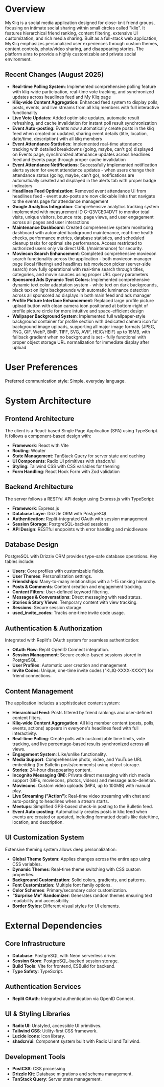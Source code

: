 # Overview

MyKliq is a social media application designed for close-knit friend groups, focusing on intimate social sharing within small circles called "kliq". It features hierarchical friend ranking, content filtering, extensive UI customization, and rich media sharing. Built as a full-stack web application, MyKliq emphasizes personalized user experiences through custom themes, content controls, photo/video sharing, and disappearing stories. The platform aims to provide a highly customizable and private social environment.

## Recent Changes (August 2025)
- **Real-time Polling System**: Implemented comprehensive polling feature with kliq-wide participation, real-time vote tracking, and synchronized updates across headlines feed and My Kliq page
- **Kliq-wide Content Aggregation**: Enhanced feed system to display polls, posts, events, and live streams from all kliq members with full interactive functionality
- **Live Vote Updates**: Added optimistic updates, automatic result refreshing, and cache invalidation for instant poll result synchronization
- **Event Auto-posting**: Events now automatically create posts in the kliq feed when created or updated, sharing event details (title, location, date/time, description) with all kliq members
- **Event Attendance Statistics**: Implemented real-time attendance tracking with detailed breakdowns (going, maybe, can't go) displayed on Events page, synchronized attendance updates across headlines feed and Events page through proper cache invalidation
- **Event Attendance Notifications**: Successfully implemented notification alerts system for event attendance updates - when users change their attendance status (going, maybe, can't go), notifications are automatically created and displayed in the alerts tab with proper badge indicators
- **Headlines Feed Optimization**: Removed event attendance UI from headlines feed - event auto-posts are now clickable links that navigate to the events page for attendance management
- **Google Analytics Integration**: Comprehensive analytics tracking system implemented with measurement ID G-Q3VCE04DVT to monitor total visits, unique visitors, bounce rate, page views, and user engagement across all pages and user interactions
- **Maintenance Dashboard**: Created comprehensive system monitoring dashboard with automated background maintenance, real-time health checks, performance metrics, database statistics, and scheduled cleanup tasks for optimal site performance. Access restricted to authorized users only via direct URL (/maintenance) for security.
- **Moviecon Search Enhancement**: Completed comprehensive moviecon search functionality across the application - both moviecon manager page (local filtering) and headlines tab moviecon picker (server-side search) now fully operational with real-time search through titles, categories, and movie sources using proper URL query parameters
- **Sponsored Ads Dynamic Text Colors**: Implemented comprehensive dynamic text color adaptation system - white text on dark backgrounds, black text on light backgrounds with automatic luminance detection across all sponsored ad displays in both main feed and ads manager
- **Profile Picture Interface Enhancement**: Replaced large profile picture upload button with clean camera icon positioned at bottom-right of profile picture circle for more intuitive and space-efficient design
- **Wallpaper Background System**: Implemented full wallpaper-style background container for profile section with dedicated camera icon for background image uploads, supporting all major image formats (JPEG, PNG, GIF, WebP, BMP, TIFF, SVG, AVIF, HEIC/HEIF) up to 15MB, with fallback gradient when no background is set - fully functional with proper object storage URL normalization for immediate display after upload

# User Preferences

Preferred communication style: Simple, everyday language.

# System Architecture

## Frontend Architecture
The client is a React-based Single Page Application (SPA) using TypeScript. It follows a component-based design with:
- **Framework**: React with Vite
- **Routing**: Wouter
- **State Management**: TanStack Query for server state and caching
- **UI Components**: Radix UI primitives with shadcn/ui
- **Styling**: Tailwind CSS with CSS variables for theming
- **Form Handling**: React Hook Form with Zod validation

## Backend Architecture
The server follows a RESTful API design using Express.js with TypeScript:
- **Framework**: Express.js
- **Database Layer**: Drizzle ORM with PostgreSQL
- **Authentication**: Replit-integrated OAuth with session management
- **Session Storage**: PostgreSQL-backed sessions
- **API Design**: RESTful endpoints with error handling and middleware

## Database Design
PostgreSQL with Drizzle ORM provides type-safe database operations. Key tables include:
- **Users**: Core profiles with customizable fields.
- **User Themes**: Personalization settings.
- **Friendships**: Many-to-many relationships with a 1-15 ranking hierarchy.
- **Posts & Comments**: Content creation and engagement tracking.
- **Content Filters**: User-defined keyword filtering.
- **Messages & Conversations**: Direct messaging with read status.
- **Stories & Story Views**: Temporary content with view tracking.
- **Sessions**: Secure session storage.
- **used_invite_codes**: Tracks one-time invite code usage.

## Authentication & Authorization
Integrated with Replit's OAuth system for seamless authentication:
- **OAuth Flow**: Replit OpenID Connect integration.
- **Session Management**: Secure cookie-based sessions stored in PostgreSQL.
- **User Profiles**: Automatic user creation and management.
- **Invite Codes**: Unique, one-time invite codes ("KLIQ-XXXX-XXXX") for friend connections.

## Content Management
The application includes a sophisticated content system:
- **Hierarchical Feed**: Posts filtered by friend rankings and user-defined content filters.
- **Kliq-wide Content Aggregation**: All kliq member content (posts, polls, events, actions) appears in everyone's headlines feed with full interactivity.
- **Real-time Polling**: Create polls with customizable time limits, vote tracking, and live percentage-based results synchronized across all views.
- **Engagement System**: Like/unlike functionality.
- **Media Support**: Comprehensive photo, video, and YouTube URL embedding (for Bulletin posts/comments) using object storage.
- **Stories**: 24-hour disappearing content.
- **Incognito Messaging (IM)**: Private direct messaging with rich media support (GIFs, moviecons, photos, videos) and message auto-deletion.
- **Moviecons**: Custom video uploads (MP4, up to 100MB) with manual play.
- **Live Streaming ("Action")**: Real-time video streaming with chat and auto-posting to headlines when a stream starts.
- **Meetups**: Simplified GPS-based check-in posting to the Bulletin feed.
- **Event Auto-posting**: Automatically creates posts in kliq feed when events are created or updated, including formatted details like date/time, location, and description.

## UI Customization System
Extensive theming system allows deep personalization:
- **Global Theme System**: Applies changes across the entire app using CSS variables.
- **Dynamic Themes**: Real-time theme switching with CSS custom properties.
- **Background Customization**: Solid colors, gradients, and patterns.
- **Font Customization**: Multiple font family options.
- **Color Schemes**: Primary/secondary color customization.
- **"Surprise Me" Randomizer**: Generates random themes ensuring text readability and accessibility.
- **Border Styles**: Different visual styles for UI elements.

# External Dependencies

## Core Infrastructure
- **Database**: PostgreSQL with Neon serverless driver.
- **Session Store**: PostgreSQL-backed session storage.
- **Build Tools**: Vite for frontend, ESBuild for backend.
- **Type Safety**: TypeScript.

## Authentication Services
- **Replit OAuth**: Integrated authentication via OpenID Connect.

## UI & Styling Libraries
- **Radix UI**: Unstyled, accessible UI primitives.
- **Tailwind CSS**: Utility-first CSS framework.
- **Lucide Icons**: Icon library.
- **shadcn/ui**: Component system built with Radix UI and Tailwind.

## Development Tools
- **PostCSS**: CSS processing.
- **Drizzle Kit**: Database migrations and schema management.
- **TanStack Query**: Server state management.
